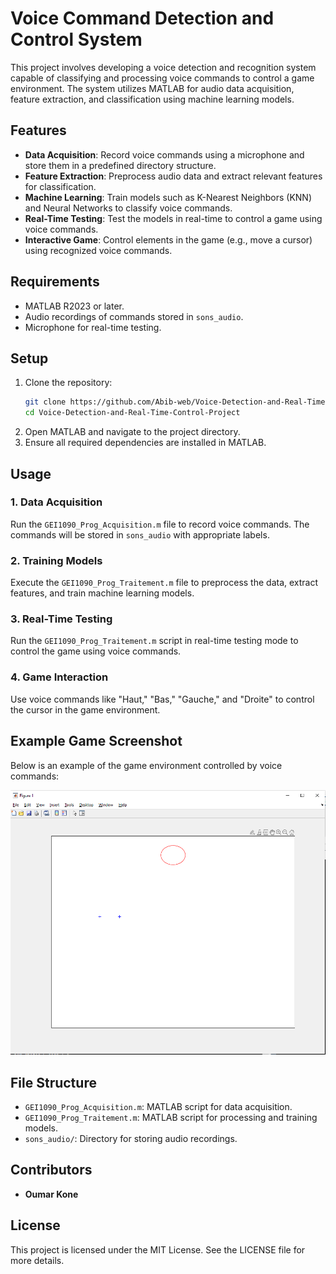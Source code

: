 # Voice Command Detection and Control System

This project involves developing a voice detection and recognition system capable of classifying and processing voice commands to control a game environment. The system utilizes MATLAB for audio data acquisition, feature extraction, and classification using machine learning models.

## Features
- **Data Acquisition**: Record voice commands using a microphone and store them in a predefined directory structure.
- **Feature Extraction**: Preprocess audio data and extract relevant features for classification.
- **Machine Learning**: Train models such as K-Nearest Neighbors (KNN) and Neural Networks to classify voice commands.
- **Real-Time Testing**: Test the models in real-time to control a game using voice commands.
- **Interactive Game**: Control elements in the game (e.g., move a cursor) using recognized voice commands.

## Requirements
- MATLAB R2023 or later.
- Audio recordings of commands stored in `sons_audio`.
- Microphone for real-time testing.

## Setup
1. Clone the repository:
   ```bash
   git clone https://github.com/Abib-web/Voice-Detection-and-Real-Time-Control-Project.git
   cd Voice-Detection-and-Real-Time-Control-Project
   ```
2. Open MATLAB and navigate to the project directory.
3. Ensure all required dependencies are installed in MATLAB.

## Usage
### 1. Data Acquisition
Run the `GEI1090_Prog_Acquisition.m` file to record voice commands. 
The commands will be stored in `sons_audio` with appropriate labels.

### 2. Training Models
Execute the `GEI1090_Prog_Traitement.m` file to preprocess the data, extract features, and train machine learning models.

### 3. Real-Time Testing
Run the `GEI1090_Prog_Traitement.m` script in real-time testing mode to control the game using voice commands.

### 4. Game Interaction
Use voice commands like "Haut," "Bas," "Gauche," and "Droite" to control the cursor in the game environment.

## Example Game Screenshot
Below is an example of the game environment controlled by voice commands:

![Game Environment](https://github.com/Abib-web/Voice-Detection-and-Real-Time-Control-Project/blob/c01708dcb1c8e47d10eaacddd7ba7633fd5177f9/game_environment.png)

## File Structure
- `GEI1090_Prog_Acquisition.m`: MATLAB script for data acquisition.
- `GEI1090_Prog_Traitement.m`: MATLAB script for processing and training models.
- `sons_audio/`: Directory for storing audio recordings.

## Contributors
- **Oumar Kone**

## License
This project is licensed under the MIT License. See the LICENSE file for more details.
